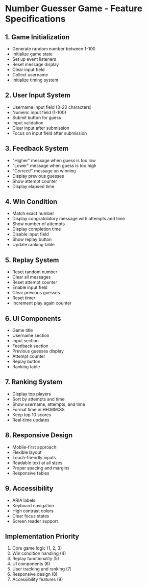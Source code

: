 # Number Guesser Game - Feature Specifications

## 1. Game Initialization

- Generate random number between 1-100
- Initialize game state
- Set up event listeners
- Reset message display
- Clear input field
- Collect username
- Initialize timing system

## 2. User Input System

- Username input field (3-20 characters)
- Numeric input field (1-100)
- Submit button for guess
- Input validation
- Clear input after submission
- Focus on input field after submission

## 3. Feedback System

- "Higher" message when guess is too low
- "Lower" message when guess is too high
- "Correct!" message on winning
- Display previous guesses
- Show attempt counter
- Display elapsed time

## 4. Win Condition

- Match exact number
- Display congratulatory message with attempts and time
- Show number of attempts
- Display completion time
- Disable input field
- Show replay button
- Update ranking table

## 5. Replay System

- Reset random number
- Clear all messages
- Reset attempt counter
- Enable input field
- Clear previous guesses
- Reset timer
- Increment play again counter

## 6. UI Components

- Game title
- Username section
- Input section
- Feedback section
- Previous guesses display
- Attempt counter
- Replay button
- Ranking table

## 7. Ranking System

- Display top players
- Sort by attempts and time
- Show username, attempts, and time
- Format time in HH:MM:SS
- Keep top 10 scores
- Real-time updates

## 8. Responsive Design

- Mobile-first approach
- Flexible layout
- Touch-friendly inputs
- Readable text at all sizes
- Proper spacing and margins
- Responsive tables

## 9. Accessibility

- ARIA labels
- Keyboard navigation
- High contrast colors
- Clear focus states
- Screen reader support

## Implementation Priority

1. Core game logic (1, 2, 3)
2. Win condition handling (4)
3. Replay functionality (5)
4. UI components (6)
5. User tracking and ranking (7)
6. Responsive design (8)
7. Accessibility features (9)
